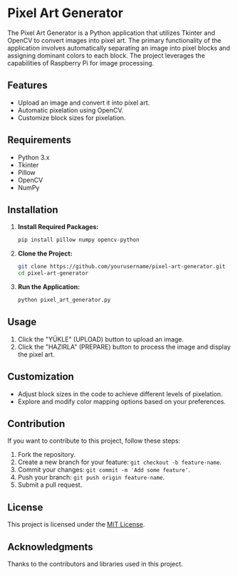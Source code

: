 # Pixel Art Generator

The Pixel Art Generator is a Python application that utilizes Tkinter and OpenCV to convert images into pixel art. The primary functionality of the application involves automatically separating an image into pixel blocks and assigning dominant colors to each block. The project leverages the capabilities of Raspberry Pi for image processing.

## Features

- Upload an image and convert it into pixel art.
- Automatic pixelation using OpenCV.
- Customize block sizes for pixelation.

## Requirements

- Python 3.x
- Tkinter
- Pillow
- OpenCV
- NumPy

## Installation

1. **Install Required Packages:**
    ```bash
    pip install pillow numpy opencv-python
    ```

2. **Clone the Project:**
    ```bash
    git clone https://github.com/yourusername/pixel-art-generator.git
    cd pixel-art-generator
    ```

3. **Run the Application:**
    ```bash
    python pixel_art_generator.py
    ```

## Usage

1. Click the "YÜKLE" (UPLOAD) button to upload an image.
2. Click the "HAZIRLA" (PREPARE) button to process the image and display the pixel art.

## Customization

- Adjust block sizes in the code to achieve different levels of pixelation.
- Explore and modify color mapping options based on your preferences.

## Contribution

If you want to contribute to this project, follow these steps:

1. Fork the repository.
2. Create a new branch for your feature: `git checkout -b feature-name`.
3. Commit your changes: `git commit -m 'Add some feature'`.
4. Push your branch: `git push origin feature-name`.
5. Submit a pull request.

## License

This project is licensed under the [MIT License](LICENSE).

## Acknowledgments

Thanks to the contributors and libraries used in this project.
